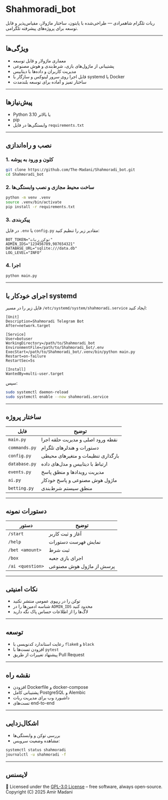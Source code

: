 # Shahmoradi_bot

ربات تلگرام شاهمرادی — طراحی‌شده با پایتون، ساختار ماژولار، مقیاس‌پذیر و قابل توسعه برای پروژه‌های پیشرفته تلگرامی.

---

## ویژگی‌ها

* معماری ماژولار و قابل توسعه
* پشتیبانی از ماژول‌های بازی، شرط‌بندی و هوش مصنوعی
* مدیریت کاربران و داده‌ها با دیتابیس
* قابل اجرا روی سرور لینوکس و سازگار با systemd یا Docker
* ساختار تمیز و آماده برای توسعه بلندمدت

---

## پیش‌نیازها

* Python 3.10 یا بالاتر
* pip
* وابستگی‌ها در فایل `requirements.txt`

---

## نصب و راه‌اندازی

### 1. کلون و ورود به پوشه

```bash
git clone https://github.com/The-Madani/Shahmoradi_bot.git
cd Shahmoradi_bot
```

### 2. ساخت محیط مجازی و نصب وابستگی‌ها

```bash
python -m venv .venv
source .venv/bin/activate
pip install -r requirements.txt
```

### 3. پیکربندی

در فایل `.env` یا `config.py` مقادیر زیر را تنظیم کنید:

```
BOT_TOKEN="توکن_ربات"
ADMIN_IDS="123456789,987654321"
DATABASE_URL="sqlite:///data.db"
LOG_LEVEL="INFO"
```

### 4. اجرا

```bash
python main.py
```

---

## اجرای خودکار با systemd

فایل زیر را در مسیر `/etc/systemd/system/shahmoradi.service` ایجاد کنید:

```
[Unit]
Description=Shahmoradi Telegram Bot
After=network.target

[Service]
User=botuser
WorkingDirectory=/path/to/Shahmoradi_bot
EnvironmentFile=/path/to/Shahmoradi_bot/.env
ExecStart=/path/to/Shahmoradi_bot/.venv/bin/python main.py
Restart=on-failure
RestartSec=5s

[Install]
WantedBy=multi-user.target
```

سپس:

```bash
sudo systemctl daemon-reload
sudo systemctl enable --now shahmoradi.service
```

---

## ساختار پروژه

| فایل          | توضیح                             |
| ------------- | --------------------------------- |
| `main.py`     | نقطه ورود اصلی و مدیریت حلقه اجرا |
| `commands.py` | دستورات و هندلرهای تلگرام         |
| `config.py`   | بارگذاری تنظیمات و متغیرهای محیطی |
| `database.py` | ارتباط با دیتابیس و مدل‌های داده  |
| `events.py`   | مدیریت رویدادها و منطق پاسخ       |
| `ai.py`       | ماژول هوش مصنوعی و پاسخ خودکار    |
| `betting.py`  | منطق سیستم شرط‌بندی               |

---

## دستورات نمونه

| دستور            | توضیح                    |
| ---------------- | ------------------------ |
| `/start`         | آغاز و ثبت کاربر         |
| `/help`          | نمایش فهرست دستورات      |
| `/bet <amount>`  | ثبت شرط                  |
| `/box`           | اجرای بازی جعبه          |
| `/ai <question>` | پرسش از ماژول هوش مصنوعی |

---

## نکات امنیتی

* توکن را در ریپوی عمومی منتشر نکنید
* شناسه ادمین‌ها را در `ADMIN_IDS` محدود کنید
* لاگ‌ها را از اطلاعات حساس پاک نگه دارید

---

## توسعه

* رعایت استاندارد کدنویسی با `flake8` و `black`
* افزودن تست‌ها با `pytest`
* پیشنهاد تغییرات از طریق Pull Request

---

## نقشه راه

* افزودن Dockerfile و docker-compose
* پشتیبانی کامل PostgreSQL و Alembic
* داشبورد وب برای مدیریت ربات
* تست‌های end-to-end

---

## اشکال‌زدایی

* بررسی توکن و وابستگی‌ها
* مشاهده وضعیت سرویس:

```bash
systemctl status shahmoradi
journalctl -u shahmoradi -f
```

---

## لایسنس

📄 Licensed under the [GPL-3.0 License](https://www.gnu.org/licenses/gpl-3.0.html) – free software, always open-source.  
Copyright (C) 2025 Amir Madani
